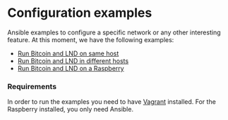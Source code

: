 # Configuration examples

Ansible examples to configure a specific network or any other interesting feature. At this moment, we have the
following examples:

* [Run Bitcoin and LND on same host](simple)
* [Run Bitcoin and LND in different hosts](remote)
* [Run Bitcoin and LND on a Raspberry](raspberry)

### Requirements

In order to run the examples you need to have [Vagrant](https://www.vagrantup.com/) installed. For the
Raspberry installed, you only need Ansible.
